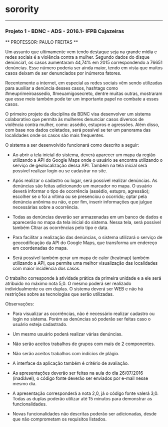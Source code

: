 # sorority

- - -

### Projeto 1 - BDNC - ADS - 2016.1- IFPB Cajazeiras

** PROFESSOR: PAULO FREITAS **


Um assunto que ultimamente vem tendo destaque seja na grande mídia e redes sociais é a violência contra a mulher. Segundo dados do disque denúncia1, os casos aumentaram 44,74% em 2015 correspondendo a 76651 denúncias. Esse número poderia ser ainda maior, tendo em vista que muitos casos deixam de ser denunciados por inúmeros fatores.

Recentemente a internet, em especial as redes sociais vêm sendo utilizadas para auxiliar a denúncia desses casos, hashtags como #meuprimeiroassedio, #meuamigosecreto, dentre muitas outras, mostraram que esse meio também pode ter um importante papel no combate a esses casos.

O primeiro projeto da disciplina de BDNC visa desenvolver um sistema colaborativo que permita às mulheres denunciar casos diversos de violência contra mulher, como: assédio, estupros e agressões. Além disso, com base nos dados coletados, será possível se ter um panorama das localidades onde os casos são mais frequentes.

O sistema a ser desenvolvido funcionará como descrito a seguir:
-  Ao abrir a tela inicial do sistema, deverá aparecer um mapa da região utilizando a API do Google Maps onde o usuário se encontra utilizando o serviço de geolocalização dessa API. Também na tela inicial será possível realizar login ou se cadastrar no site.

-  Após realizar o cadastro ou logar, será possível realizar denúncias. As denúncias são feitas adicionando um marcador no mapa. O usuário deverá informar o tipo de ocorrência (assédio, estupro, agressão); escolher se o foi a vítima ou se presenciou o ocorrido; optar pela denúncia anônima ou não, e por fim, inserir informações que julgue necessárias sobre a ocorrência.

- Todas as denúncias deverão ser armazenadas em um banco de dados e aparecerão no mapa da tela inicial do sistema. Nessa tela, será possível também Cltrar as ocorrências pelo tipo e data.

- Para facilitar a realização das denúncias, o sistema utilizará o serviço de geocodificação da API do Google Maps, que transforma um endereço em coordenadas do mapa.

- Será possível também gerar um mapa de calor (heatmap) também utilizando a API, que permite uma melhor visualização das localidades com maior incidência dos casos.

O trabalho corresponde à atividade prática da primeira unidade e a ele será atribuído no máximo nota 5,0. O mesmo poderá ser realizado individualmente ou em duplas. O sistema deverá ser WEB e não há restrições sobre as tecnologias que serão utilizadas.

Observações:
- Para visualizar as ocorrências, não é necessário realizar cadastro ou login no sistema. Porém as denúncias só poderão ser feitas caso o usuário esteja cadastrado.

- Um mesmo usuário poderá realizar várias denúncias.

- Não serão aceitos trabalhos de grupos com mais de 2 componentes.

- Não serão aceitos trabalhos com indícios de plágio.

- A interface da aplicação também é critério de avaliação.

- As apresentações deverão ser feitas na aula do dia 26/07/2016 (inadiável), o código fonte deverão ser enviados por e-mail nesse mesmo dia.

- A apresentação corresponderá a nota 2,0, já o código fonte valerá 3,0. Todas as duplas poderão utilizar até 15 minutos para demonstrar as funcionalidades.

- Novas funcionalidades não descritas poderão ser adicionadas, desde que não comprometam os requisitos listados.
